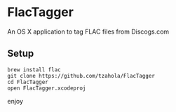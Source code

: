 # FlacTagger
An OS X application to tag FLAC files from Discogs.com

## Setup

```
brew install flac
git clone https://github.com/tzahola/FlacTagger
cd FlacTagger
open FlacTagger.xcodeproj
```

enjoy

